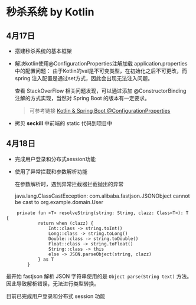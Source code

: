 # 秒杀系统 by Kotlin



## 4月17日

* 搭建秒杀系统的基本框架

* 解决kotlin使用@ConfigurationProperties注解加载 application.properties 中的配置问题：
由于Kotlin的val是不可变类型，在初始化之后不可更改，而 spring 注入配置是通过set方式，因此会出现无法注入问题。

    查看 StackOverFlow 相关问题发现，可以通过添加 @ConstructorBinding 注解的方式实现，当然对 Spring Boot 的版本有一定要求。

    > 可参考链接 [Kotlin & Spring Boot @ConfigurationProperties](https://stackoverflow.com/questions/45953118/kotlin-spring-boot-configurationproperties)

* 拷贝 **seckill** 中前端的 static 代码到项目中

## 4月18日

* 完成用户登录和分布式session功能
* 使用了异常拦截和参数解析功能
    
    在参数解析时，遇到异常拦截器拦截抛出的异常 
    
    java.lang.ClassCastException: com.alibaba.fastjson.JSONObject cannot be cast to org.example.domain.User

```
    private fun <T> resolveString(string: String, clazz: Class<T>): T {
            return when (clazz) {
                Int::class -> string.toInt()
                Long::class -> string.toLong()
                Double::class -> string.toDouble()
                Float::class -> string.toFloat()
                String::class -> this
                else -> JSON.parseObject(string, clazz)
            } as T
        }
```

最开始 fastjson 解析 JSON 字符串使用的是 `Object parse(String text)` 方法。
因此导致解析错误，无法进行类型转换。

目前已完成用户登录和分布式 session 功能